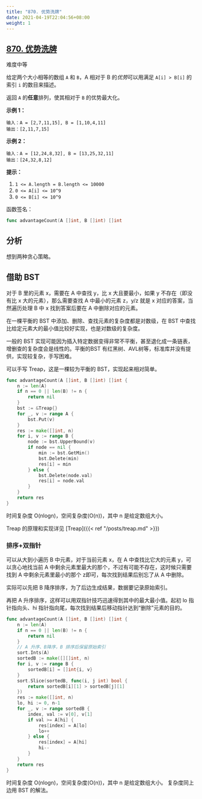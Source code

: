 ```yaml
---
title: "870. 优势洗牌"
date: 2021-04-19T22:04:56+08:00
weight: 1
---
```


## [870. 优势洗牌](https://leetcode-cn.com/problems/advantage-shuffle)

难度中等

给定两个大小相等的数组 `A` 和 `B`，A 相对于 B 的*优势*可以用满足 `A[i] > B[i]` 的索引 `i` 的数目来描述。

返回 `A` 的**任意**排列，使其相对于 `B` 的优势最大化。

**示例 1：**

```
输入：A = [2,7,11,15], B = [1,10,4,11]
输出：[2,11,7,15]
```

**示例 2：**

```
输入：A = [12,24,8,32], B = [13,25,32,11]
输出：[24,32,8,12]
```

**提示：**

1. `1 <= A.length = B.length <= 10000`
2. `0 <= A[i] <= 10^9`
3. `0 <= B[i] <= 10^9`

函数签名：

```go
func advantageCount(A []int, B []int) []int
```

## 分析

想到两种贪心策略。

## 借助 BST

对于 B 里的元素 x，需要在 A 中查找 y，比 x 大且要最小，如果 y 不存在（即没有比 x 大的元素），那么需要查找 A 中最小的元素 z，y/z 就是 x 对应的答案，当然遍历处理 B 中 x 找到答案后要在 A 中删除对应的元素。

在一棵平衡的 BST 中添加、删除、查找元素的复杂度都是对数级，在 BST 中查找比给定元素大的最小值比较好实现，也是对数级的复杂度。

一般的 BST 实现可能因为插入特定数据变得非常不平衡，甚至退化成一条链表，增删查的复杂度会是线性的。平衡的BST 有红黑树、AVL树等，标准库并没有提供，实现较复杂，手写困难。

可以手写 Treap，这是一棵较为平衡的 BST，实现起来相对简单。

```go
func advantageCount(A []int, B []int) []int {
	n := len(A)
	if n == 0 || len(B) != n {
		return nil
	}
	bst := &Treap{}
	for _, v := range A {
		bst.Put(v)
	}
	res := make([]int, n)
	for i, v := range B {
		node := bst.UpperBound(v)
		if node == nil {
			min := bst.GetMin()
			bst.Delete(min)
			res[i] = min
		} else {
			bst.Delete(node.val)
			res[i] = node.val
		}
	}
	return res
}
```

时间复杂度 O(nlogn)，空间复杂度(O(n))，其中 n 是给定数组大小。

Treap 的原理和实现详见 [Treap]({{< ref "/posts/treap.md" >}})

### 排序+双指针

可以从大到小遍历 B 中元素，对于当前元素 x，在 A 中查找比它大的元素 y，可以贪心地找当前 A 中剩余元素里最大的那个，不过有可能不存在，这时候只需要找到 A 中剩余元素里最小的那个 z即可，每次找到结果后别忘了从 A 中删除。

实际可以先把 B 降序排序，为了后边生成结果，数据要记录原始索引。

再把 A 升序排序，这样可以用双指针技巧迅速得到其中的最大最小值。起初 lo 指针指向头、hi 指针指向尾，每次找到结果后移动指针达到“删除”元素的目的。

```go
func advantageCount(A []int, B []int) []int {
	n := len(A)
	if n == 0 || len(B) != n {
		return nil
	}
	// A 升序、B降序，B 排序后保留原始索引
	sort.Ints(A)
	sortedB := make([][]int, n)
	for i, v := range B {
		sortedB[i] = []int{i, v}
	}
	sort.Slice(sortedB, func(i, j int) bool {
		return sortedB[i][1] > sortedB[j][1]
	})
	res := make([]int, n)
	lo, hi := 0, n-1
	for _, v := range sortedB {
		index, val := v[0], v[1]
		if val >= A[hi] {
			res[index] = A[lo]
			lo++
		} else {
			res[index] = A[hi]
			hi--
		}
	}
	return res
}
```
时间复杂度 O(nlogn)，空间复杂度(O(n))，其中 n 是给定数组大小。
复杂度同上边用 BST 的解法。
